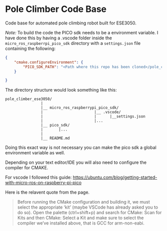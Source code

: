 # Pole Climber Code Base

Code base for automated pole climbing robot built for ESE3050. 


*Note:* To build the code the PICO sdk needs to be a environment variable. I have done this by having a .vscode folder inside the `micro_ros_raspberrpi_pico_sdk` directory with a `settings.json` file containing the following: 

```json
{
    "cmake.configureEnvironment": {
        "PICO_SDK_PATH": "<Path where this repo has been cloned>/pole_climber_ese3050/pico-sdk",
    }

}
```

The directory structure would look something like this:
```
pole_climber_ese3050/
                |
                |__ micro_ros_raspberrypi_pico_sdk/
                |                       |__ .vscode/
                |                       |      |__settings.json
                |                       |...     
                |__ pico_sdk/
                |       |...    
                |
                |__ README.md 
```

Doing this exact way is not necessary you can make the pico sdk a global environment variable as well. 

Depending on your text editor/IDE you will also need to configure the compiler for CMAKE. 

For vscode I followed this guide: https://ubuntu.com/blog/getting-started-with-micro-ros-on-raspberry-pi-pico


Here is the relavent quote from the page. 

> Before running the CMake configuration and building it, we must select the appropriate ‘kit’ (maybe VSCode has already asked you to do so). Open the palette (ctrl+shift+p) and search for CMake: Scan for Kits and then CMake: Select a Kit and make sure to select the compiler we’ve installed above, that is GCC for arm-non-eabi.
